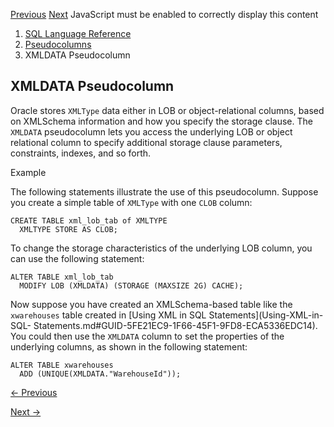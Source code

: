 [Previous](ROWNUM-Pseudocolumn.md) [Next](Operators.md) JavaScript must be
enabled to correctly display this content

  1. [SQL Language Reference ](index.md)
  2. [ Pseudocolumns](Pseudocolumns.md)
  3. XMLDATA Pseudocolumn 

## XMLDATA Pseudocolumn

Oracle stores `XMLType` data either in LOB or object-relational columns, based
on XMLSchema information and how you specify the storage clause. The `XMLDATA`
pseudocolumn lets you access the underlying LOB or object relational column to
specify additional storage clause parameters, constraints, indexes, and so
forth.

Example

The following statements illustrate the use of this pseudocolumn. Suppose you
create a simple table of `XMLType` with one `CLOB` column:

    
    
    CREATE TABLE xml_lob_tab of XMLTYPE
      XMLTYPE STORE AS CLOB;
    

To change the storage characteristics of the underlying LOB column, you can
use the following statement:

    
    
    ALTER TABLE xml_lob_tab
      MODIFY LOB (XMLDATA) (STORAGE (MAXSIZE 2G) CACHE);
    

Now suppose you have created an XMLSchema-based table like the `xwarehouses`
table created in [Using XML in SQL Statements](Using-XML-in-SQL-
Statements.md#GUID-5FE21EC9-1F66-45F1-9FD8-ECA5336EDC14). You could then use
the `XMLDATA` column to set the properties of the underlying columns, as shown
in the following statement:

    
    
    ALTER TABLE xwarehouses
      ADD (UNIQUE(XMLDATA."WarehouseId"));


[← Previous](ROWNUM-Pseudocolumn.md)

[Next →](Operators.md)
